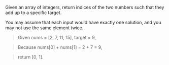 Given an array of integers, return indices of the two numbers such that they add up to a specific target.

You may assume that each input would have exactly one solution, and you may not use the same element twice.

> Given nums = [2, 7, 11, 15], target = 9,

> Because nums[0] + nums[1] = 2 + 7 = 9,

> return [0, 1].
